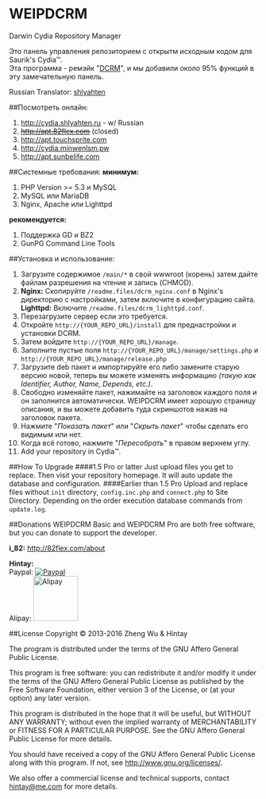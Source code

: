 # WEIPDCRM #
Darwin Cydia Repository Manager

Это панель управления репозиторием с открытм исходным кодом для Saurik's Cydia™.  
Эта программа - ремэйк "[DCRM](https://github.com/tibounise/DCRM)", и мы добавили около 95% функций в эту замечательную панель.

Russian Translator: [shlyahten](https://github.com/shlyahten/WEIPDCRM-Rus)

##Посмотреть онлайн:
1.  http://cydia.shlyahten.ru - w/ Russian
2.  ~~http://apt.82flex.com~~ (closed)
3.  http://apt.touchsprite.com
4.  http://cydia.minwenlsm.pw
5.  http://apt.sunbelife.com

##Системные требования:
**минимум:**

1. PHP Version >= 5.3 и MySQL
2. MySQL или MariaDB
3. Nginx, Apache или Lighttpd

**рекомендуется:**

1. Поддержка GD и BZ2
2. GunPG Command Line Tools

##Установка и использование:
1.  Загрузите содержимое `/main/*` в свой wwwroot (корень) затем дайте файлам разрешения на чтение и запись (CHMOD).
2.  **Nginx:** Скопируйте `/readme.files/dcrm_nginx.conf` в Nginx's директорию с настройками, затем включите в конфигурацию сайта.<br/>**Lighttpd:** Включите `/readme.files/dcrm_lighttpd.conf`.
3.  Перезагрузите сервер если это требуется.
4.  Откройте `http://{YOUR_REPO_URL}/install` для преднастройки и установки DCRM.
5.  Затем войдите `http://{YOUR_REPO_URL}/manage`.
6.  Заполните пустые поля `http://{YOUR_REPO_URL}/manage/settings.php` и `http://{YOUR_REPO_URL}/manage/release.php`
7.  Загрузите deb пакет и импортируйте его либо замените старую версию новой, теперь вы можете изменять информацию *(такую как Identifier, Author, Name, Depends, etc.)*.
8.  Свободно изменяйте пакет, нажимайте на заголовок каждого поля и он заполнится автоматически. WEIPDCRM имеет хорошую страницу описания, и вы можете добавить туда скриншотов нажав на заголовок пакета.
9.  Нажмите "*Показать пакет*" или "*Скрыть пакет*" чтобы сделать его видимым или нет.
10.  Когда всё готово, нажмите "*Пересобрать*" в правом верхнем углу.
11.  Add your repository in Cydia™.

##How To Upgrade
####1.5 Pro or latter
Just upload files you get to replace. Then visit your repository homepage. It will auto update the database and configuration.
####Earlier than 1.5 Pro
Upload and replace files without `init` directory, `config.inc.php` and `connect.php` to Site Directory.
Depending on the order execution database commands from `update.log`.

##Donations
WEIPDCRM Basic and WEIPDCRM Pro are both free software, but you can donate to support the developer.

**i_82:** http://82flex.com/about

**Hintay:**  
Paypal: [![Paypal](https://www.paypalobjects.com/en_US/i/btn/btn_donate_LG.gif)](https://www.paypal.com/cgi-bin/webscr?cmd=_donations&business=ljf120%40gmail%2ecom&item_name=Hintay&item_number=WEIPDCRM&no_note=0&currency_code=USD)  
Alipay: [<img width="90" alt="Alipay" src="https://i.alipayobjects.com/i/ecmng/png/201405/2hsDKdMEqL.png">](http://blog.kugeek.com/go/alipay.html)


##License
Copyright © 2013-2016 Zheng Wu & Hintay
    
The program is distributed under the terms of the GNU Affero General Public License.

This program is free software: you can redistribute it and/or modify it under the terms of the GNU Affero General Public License as published by the Free Software Foundation, either version 3 of the License, or (at your option) any later version.

This program is distributed in the hope that it will be useful, but WITHOUT ANY WARRANTY; without even the implied warranty of MERCHANTABILITY or FITNESS FOR A PARTICULAR PURPOSE. See the GNU Affero General Public License for more details.

You should have received a copy of the GNU Affero General Public License along with this program.  If not, see <http://www.gnu.org/licenses/>.

We also offer a commercial license and technical supports, contact hintay@me.com for more details.
